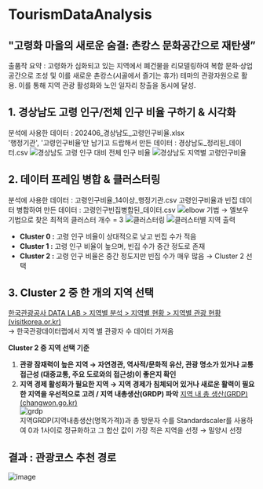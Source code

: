 # TourismDataAnalysis


## "고령화 마을의 새로운 숨결: 촌캉스 문화공간으로 재탄생”

출품작 요약 
: 고령화가 심화되고 있는 지역에서 폐건물을 리모델링하여 복합 문화·상업 공간으로 조성 및 이를 새로운 촌캉스(시골에서 즐기는 휴가) 테마의 관광자원으로 활용. 이를 통해 지역 관광 활성화와 노인 일자리 창출을 동시에 달성.



## 1. 경상남도 고령 인구/전체 인구 비율 구하기 & 시각화 ##
   분석에 사용한 데이터 : 202406_경상남도_고령인구비율.xlsx\
   '행정기관', '고령인구비율’만 남기고 드랍해서 만든 데이터 : 경상남도_정리된_데이터.csv
![경상남도 고령 인구 대비 전체 인구 비율](https://github.com/user-attachments/assets/42f675fe-31e5-42b6-a239-7babbd804088)
![경상남도 지역별 고령인구비율](https://github.com/user-attachments/assets/b98dae92-2fd5-4f7e-bec5-0bdb00a5bb01)

## 2. 데이터 프레임 병합 & 클러스터링 ##
   분석에 사용한 데이터 : 고령인구비율_14이상_행정기관.csv
   고령인구비율과 빈집 데이터 병합하여 만든 데이터 : 고령인구빈집병합된_데이터.csv
![elbow 기법](https://github.com/user-attachments/assets/d8889616-5682-4ae7-b95e-1db24317f565)
→ 엘보우 기법으로 찾은 최적의 클러스터 개수 = 3
![클러스터링](https://github.com/user-attachments/assets/1b91a324-8831-4eea-b63a-18e385baff40)
![클러스터별 지역 출력](https://github.com/user-attachments/assets/8fe0b432-8e12-467d-a1fd-586626f6d583)
- **Cluster 0 :** 고령 인구 비율이 상대적으로 낮고 빈집 수가 적음
- **Cluster 1 :** 고령 인구 비율이 높으며, 빈집 수가 중간 정도로 존재
- **Cluster 2 :** 고령 인구 비율은 중간 정도지만 빈집 수가 매우 많음
→ Cluster 2 선택

## 3. Cluster 2 중 한 개의 지역 선택 ##
[한국관광공사 DATA LAB > 지역별 분석 > 지역별 현황 > 지역별 관광 현황 (visitkorea.or.kr)](https://datalab.visitkorea.or.kr/datalab/portal/loc/getAreaDataForm.do?SGG_CD=48125#)\
→ 한국관광데이터랩에서 지역 별 관광자 수 데이터 가져옴

**Cluster 2 중 지역 선택 기준**
1. **관광 잠재력이 높은 지역 → 자연경관, 역사적/문화적 유산, 관광 명소가 있거나 교통 접근성 (대중교통, 주요 도로와의 접근성)이 좋은지 확인**
2. **지역 경제 활성화가 필요한 지역 → 지역 경제가 침체되어 있거나 새로운 활력이 필요한 지역을 우선적으로 고려 / 지역 내총생산(GRDP) 파악** [지역 내 총 생산(GRDP) (changwon.go.kr)](https://bigdata.changwon.go.kr/portal/statUse/stat/cwStat.do?menuDiv=10)\
![grdp](https://github.com/user-attachments/assets/de09b81e-f939-4852-b0e6-70d598a3364a)\
지역GRDP(지역내총생산(명목가격))과 총 방문자 수를 Standardscaler를 사용하여 0과 1사이로 정규화하고 그 합산 값이 가장 적은 지역을 선정
→ 밀양시 선정

## 결과 : 관광코스 추천 경로 ##
![image](https://github.com/user-attachments/assets/27f3c1cb-171c-4e3c-953d-aece427a64a4)
